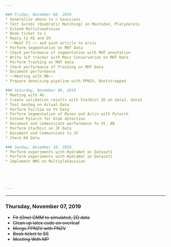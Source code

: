 ```yaml
---

### Friday, November 08, 2019
* Generalize above to n Gaussians
* Test Gurobi (Quadratic Matching) on Mastodon, Platynereis
* Extend MultiViewFusion
* Book ticket to L
* Reply to KG and DS
* ~~Meet FJ ~~ and push article to arxiv
* Perform Segmentation on MHT Data
* Check performance of segmentation with MHT annotation
* Write ILP tracker with Mass Conservation on MHT Data
* Perform Tracking on MHT data
* Check performance of Tracking on MHT Data
* Document performance
* ~~Meeting with MB~~
* Prepare denoising pipeline with PPN2V, Bootstrapped

### Saturday, November 09, 2019
* Meeting with AG
* Create validation results with StarDist 2D on data1, data2
* Test GenSeg on Actual Data
* Perform FairSim on VY Data
* Perform Segmentation of Myson and Actin with Pytorch
* Extend Pytorch for blob detection
* Document and communicate performance to VY, AB
* Perform StarDist on JF Data
* Document and Communicate to JF
* Check KK Data

### Sunday, November 10, 2019
* Perform experiments with HydraNet on Dataset1
* Perform experiments with HydraNet on Dataset2
* Implement NMS on MultipleGaussian





---
```


---

### Thursday, November 07, 2019
* ~~Fit (*One*) GMM to simulated, 2D data~~
* ~~Clean up latex code on overleaf~~
* ~~Merge PPN2V with PN2V~~
* ~~Book ticket to SS~~
* ~~Meeting With MP~~


